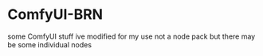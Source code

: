 # ComfyUI-BRN
some ComfyUI stuff ive modified for my use
not a node pack but there may be some individual nodes
